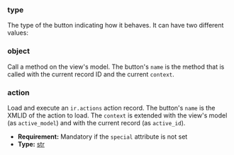 ### type

The type of the button indicating how it behaves. It can have two different values:

### object

Call a method on the view's model. The button's `name` is the method that is called with the
current record ID and the current `context`.

### action

Load and execute an `ir.actions` action record. The button's `name` is the XMLID of the
action to load. The `context` is extended with the view's model (as `active_model`) and with
the current record (as `active_id`).

* **Requirement:**
  Mandatory if the `special` attribute is not set
* **Type:**
  [str](https://docs.python.org/3/library/stdtypes.html#str)

